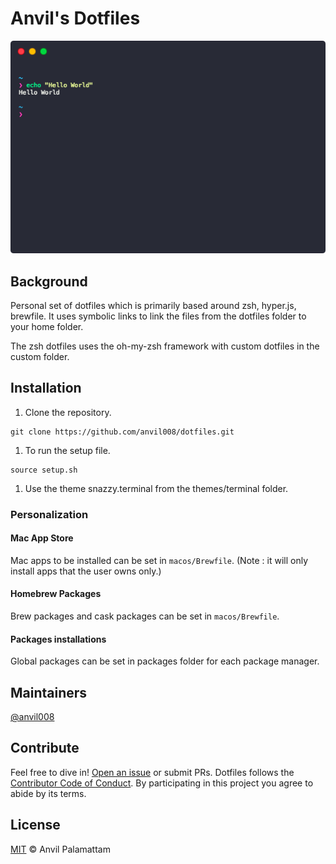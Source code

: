 # Anvil's Dotfiles

<p align="center">
  <img src="/screenshot.png">
</p>

## Background

Personal set of dotfiles which is primarily based around zsh, hyper.js, brewfile. It uses symbolic links to link the files from the dotfiles folder to your home folder.

The zsh dotfiles uses the oh-my-zsh framework with custom dotfiles in the custom folder.

## Installation

1. Clone the repository.
```shell
git clone https://github.com/anvil008/dotfiles.git
```

1. To run the setup file.
```shell
source setup.sh
```

1. Use the theme snazzy.terminal from the themes/terminal folder.

### Personalization

#### Mac App Store
Mac apps to be installed can be set in `macos/Brewfile`.
(Note : it will only install apps that the user owns only.)

#### Homebrew Packages
Brew packages and cask packages can be set in `macos/Brewfile`.

#### Packages installations
Global packages can be set in packages folder for each package manager.

## Maintainers

[@anvil008](https://github.com/anvil008)

## Contribute

Feel free to dive in! [Open an issue](https://github.com/anvil008/dotfiles/issues/new) or submit PRs.
Dotfiles follows the [Contributor Code of Conduct](code-of-conduct.md).
By participating in this project you agree to abide by its terms.

## License

[MIT](license.md) © Anvil Palamattam
